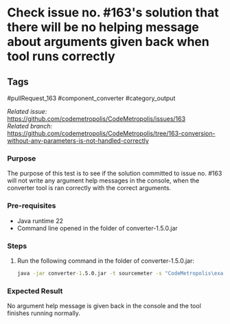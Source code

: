 # Check issue no. #163's solution that there will be no helping message about arguments given back when tool runs correctly

## Tags
#pullRequest_163 #component_converter #category_output 

_Related issue:_ https://github.com/codemetropolis/CodeMetropolis/issues/163 <br>
_Related branch:_ https://github.com/codemetropolis/CodeMetropolis/tree/163-conversion-without-any-parameters-is-not-handled-correctly

### Purpose
The purpose of this test is to see if the solution committed to issue no. #163 will not write any argument help messages in the console, when the converter tool is ran correctly with the correct arguments.

### Pre-requisites
- Java runtime 22
- Command line opened in the folder of converter-1.5.0.jar

### Steps
1. Run the following command in the folder of converter-1.5.0.jar:
   ```cmd
   java -jar converter-1.5.0.jar -t sourcemeter -s "CodeMetropolis\examples\sourcemeter graph\codemetropolis-toolchain-rendering.graph"
   ```

### Expected Result
No argument help message is given back in the console and the tool finishes running normally.